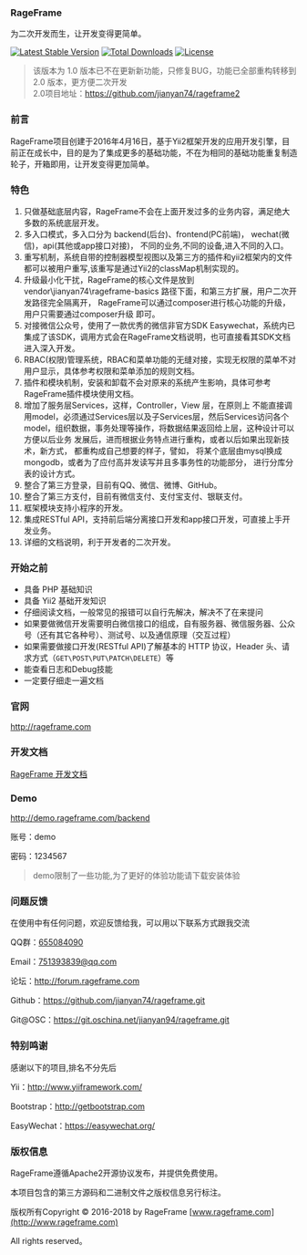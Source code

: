 ### RageFrame

为二次开发而生，让开发变得更简单。

[![Latest Stable Version](https://poser.pugx.org/jianyan74/rageframe-basics/v/stable)](https://packagist.org/packages/jianyan74/rageframe-basics)
[![Total Downloads](https://poser.pugx.org/jianyan74/rageframe-basics/downloads)](https://packagist.org/packages/jianyan74/rageframe-basics)
[![License](https://poser.pugx.org/jianyan74/rageframe-basics/license)](https://packagist.org/packages/jianyan74/rageframe-basics)

> 该版本为 1.0 版本已不在更新新功能，只修复BUG，功能已全部重构转移到 2.0 版本，更方便二次开发  
> 2.0项目地址：https://github.com/jianyan74/rageframe2

### 前言

RageFrame项目创建于2016年4月16日，基于Yii2框架开发的应用开发引擎，目前正在成长中，目的是为了集成更多的基础功能，不在为相同的基础功能重复制造轮子，开箱即用，让开发变得更加简单。

### 特色

1. 只做基础底层内容，RageFrame不会在上面开发过多的业务内容，满足绝大多数的系统底层开发。
2. 多入口模式，多入口分为 backend(后台)、frontend(PC前端)， wechat(微信)，api(其他或app接口对接)， 不同的业务,不同的设备,进入不同的入口。
3. 重写机制，系统自带的控制器模型视图以及第三方的插件和yii2框架内的文件都可以被用户重写,该重写是通过Yii2的classMap机制实现的。
4. 升级最小化干扰，RageFrame的核心文件是放到 vendor\jianyan74\rageframe-basics 路径下面，和第三方扩展，用户二次开发路径完全隔离开， RageFrame可以通过composer进行核心功能的升级，用户只需要通过composer升级 即可。
5. 对接微信公众号，使用了一款优秀的微信非官方SDK Easywechat，系统内已集成了该SDK，调用方式会在RageFrame文档说明，也可直接看其SDK文档进入深入开发。
6. RBAC(权限)管理系统，RBAC和菜单功能的无缝对接，实现无权限的菜单不对用户显示，具体参考权限和菜单添加的规则文档。
7. 插件和模块机制，安装和卸载不会对原来的系统产生影响，具体可参考RageFrame插件模块使用文档。
8. 增加了服务层Services，这样，Controller，View 层，在原则上 不能直接调用model，必须通过Services层以及子Services层，然后Services访问各个 model，组织数据，事务处理等操作，将数据结果返回给上层，这种设计可以方便以后业务 发展后，进而根据业务特点进行重构，或者以后如果出现新技术，新方式， 都重构成自己想要的样子，譬如， 将某个底层由mysql换成mongodb，或者为了应付高并发读写并且多事务性的功能部分， 进行分库分表的设计方式。
9. 整合了第三方登录，目前有QQ、微信、微博、GitHub。
10. 整合了第三方支付，目前有微信支付、支付宝支付、银联支付。
11. 框架模块支持小程序的开发。
12. 集成RESTful API，支持前后端分离接口开发和app接口开发，可直接上手开发业务。
13. 详细的文档说明，利于开发者的二次开发。

### 开始之前

- 具备 PHP 基础知识
- 具备 Yii2 基础开发知识
- 仔细阅读文档，一般常见的报错可以自行先解决，解决不了在来提问
- 如果要做微信开发需要明白微信接口的组成，自有服务器、微信服务器、公众号（还有其它各种号）、测试号、以及通信原理（交互过程）
- 如果需要做接口开发(RESTful API)了解基本的 HTTP 协议，Header 头、请求方式（`GET\POST\PUT\PATCH\DELETE`）等
- 能查看日志和Debug技能
- 一定要仔细走一遍文档

### 官网

http://rageframe.com

### 开发文档

[RageFrame 开发文档](http://rageframe.com/addons/execute.html?route=manual/index&addon=AppManual)

### Demo

http://demo.rageframe.com/backend

账号：demo

密码：1234567

> demo限制了一些功能,为了更好的体验功能请下载安装体验

### 问题反馈

在使用中有任何问题，欢迎反馈给我，可以用以下联系方式跟我交流

QQ群：[655084090](https://jq.qq.com/?_wv=1027&k=4BeVA2r)

Email：751393839@qq.com

论坛：http://forum.rageframe.com

Github：https://github.com/jianyan74/rageframe.git

Git@OSC：https://git.oschina.net/jianyan94/rageframe.git

### 特别鸣谢

感谢以下的项目,排名不分先后

Yii：http://www.yiiframework.com/

Bootstrap：http://getbootstrap.com

EasyWechat：https://easywechat.org/

### 版权信息

RageFrame遵循Apache2开源协议发布，并提供免费使用。

本项目包含的第三方源码和二进制文件之版权信息另行标注。

版权所有Copyright © 2016-2018 by RageFrame [www.rageframe.com](http://www.rageframe.com)

All rights reserved。
